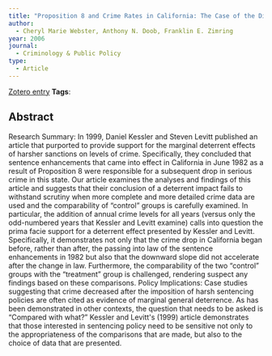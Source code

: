 ```yaml
---
title: "Proposition 8 and Crime Rates in California: The Case of the Disappearing Deterrent"
author:
  - Cheryl Marie Webster, Anthony N. Doob, Franklin E. Zimring
year: 2006
journal:
  - Criminology & Public Policy
type:
  - Article
---
```

[Zotero entry](zotero://select/items/@websterProposition8Crime2006)
**Tags**:
## Abstract

Research Summary: In 1999, Daniel Kessler and Steven Levitt published an article that purported to provide support for the marginal deterrent effects of harsher sanctions on levels of crime. Specifically, they concluded that sentence enhancements that came into effect in California in June 1982 as a result of Proposition 8 were responsible for a subsequent drop in serious crime in this state. Our article examines the analyses and findings of this article and suggests that their conclusion of a deterrent impact fails to withstand scrutiny when more complete and more detailed crime data are used and the comparability of “control” groups is carefully examined. In particular, the addition of annual crime levels for all years (versus only the odd-numbered years that Kessler and Levitt examine) calls into question the prima facie support for a deterrent effect presented by Kessler and Levitt. Specifically, it demonstrates not only that the crime drop in California began before, rather than after, the passing into law of the sentence enhancements in 1982 but also that the downward slope did not accelerate after the change in law. Furthermore, the comparability of the two “control” groups with the “treatment” group is challenged, rendering suspect any findings based on these comparisons. Policy Implications: Case studies suggesting that crime decreased after the imposition of harsh sentencing policies are often cited as evidence of marginal general deterrence. As has been demonstrated in other contexts, the question that needs to be asked is “Compared with what?” Kessler and Levitt's (1999) article demonstrates that those interested in sentencing policy need to be sensitive not only to the appropriateness of the comparisons that are made, but also to the choice of data that are presented.
